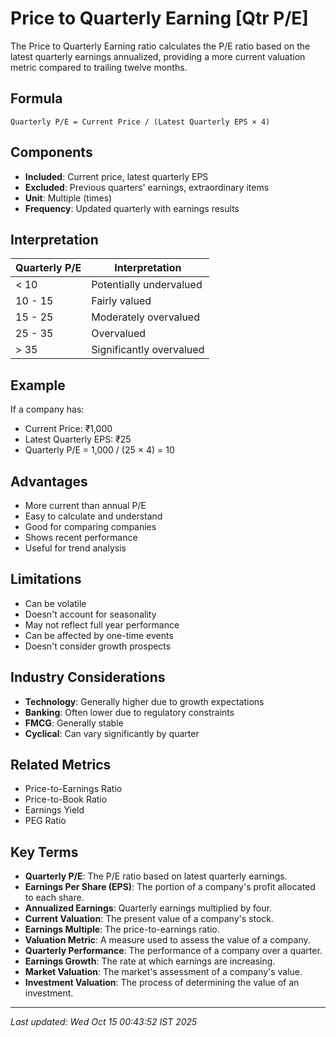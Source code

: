 # Price to Quarterly Earning [Qtr P/E]

The Price to Quarterly Earning ratio calculates the P/E ratio based on the latest quarterly earnings annualized, providing a more current valuation metric compared to trailing twelve months.

## Formula
```text
Quarterly P/E = Current Price / (Latest Quarterly EPS × 4)
```

## Components
- **Included**: Current price, latest quarterly EPS
- **Excluded**: Previous quarters' earnings, extraordinary items
- **Unit**: Multiple (times)
- **Frequency**: Updated quarterly with earnings results

## Interpretation
| Quarterly P/E | Interpretation |
|---------------|----------------|
| < 10 | Potentially undervalued |
| 10 - 15 | Fairly valued |
| 15 - 25 | Moderately overvalued |
| 25 - 35 | Overvalued |
| > 35 | Significantly overvalued |

## Example
If a company has:
- Current Price: ₹1,000
- Latest Quarterly EPS: ₹25
- Quarterly P/E = 1,000 / (25 × 4) = 10

## Advantages
- More current than annual P/E
- Easy to calculate and understand
- Good for comparing companies
- Shows recent performance
- Useful for trend analysis

## Limitations
- Can be volatile
- Doesn't account for seasonality
- May not reflect full year performance
- Can be affected by one-time events
- Doesn't consider growth prospects

## Industry Considerations
- **Technology**: Generally higher due to growth expectations
- **Banking**: Often lower due to regulatory constraints
- **FMCG**: Generally stable
- **Cyclical**: Can vary significantly by quarter

## Related Metrics
- Price-to-Earnings Ratio
- Price-to-Book Ratio
- Earnings Yield
- PEG Ratio

## Key Terms
- **Quarterly P/E**: The P/E ratio based on latest quarterly earnings.
- **Earnings Per Share (EPS)**: The portion of a company's profit allocated to each share.
- **Annualized Earnings**: Quarterly earnings multiplied by four.
- **Current Valuation**: The present value of a company's stock.
- **Earnings Multiple**: The price-to-earnings ratio.
- **Valuation Metric**: A measure used to assess the value of a company.
- **Quarterly Performance**: The performance of a company over a quarter.
- **Earnings Growth**: The rate at which earnings are increasing.
- **Market Valuation**: The market's assessment of a company's value.
- **Investment Valuation**: The process of determining the value of an investment.

---
*Last updated: Wed Oct 15 00:43:52 IST 2025*
